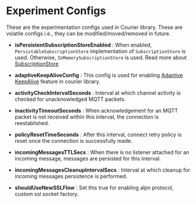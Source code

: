 # Experiment Configs

These are the experimentation configs used in Courier library. These are volatile configs i.e., they can be modified/moved/removed in future.

- **isPersistentSubscriptionStoreEnabled** : When enabled, `PersistableSubscriptionStore` implementation of `SubscriptionStore` is used. Otherwise, `InMemorySubscriptionStore` is used. Read more about [SubscriptionStore](SubscriptionStore)

- **adaptiveKeepAliveConfig** : This config is used for enabling [Adaptive KeepAlive](AdaptiveKeepAlive) feature in courier library.

- **activityCheckIntervalSeconds** : Interval at which channel activity is checked for unacknowledged MQTT packets.

- **inactivityTimeoutSeconds** : When acknowledgement for an MQTT packet is not received within this interval, the connection is reestablished.

- **policyResetTimeSeconds** : After this interval, connect retry policy is reset once the connection is successfully made.

- **incomingMessagesTTLSecs** : When there is no listener attached for an incoming message, messages are persisted for this interval.

- **incomingMessagesCleanupIntervalSecs** : Interval at which cleanup for incoming messages persistence is performed.

- **shouldUseNewSSLFlow** : Set this true for enabling alpn protocol, custom ssl socket factory.
